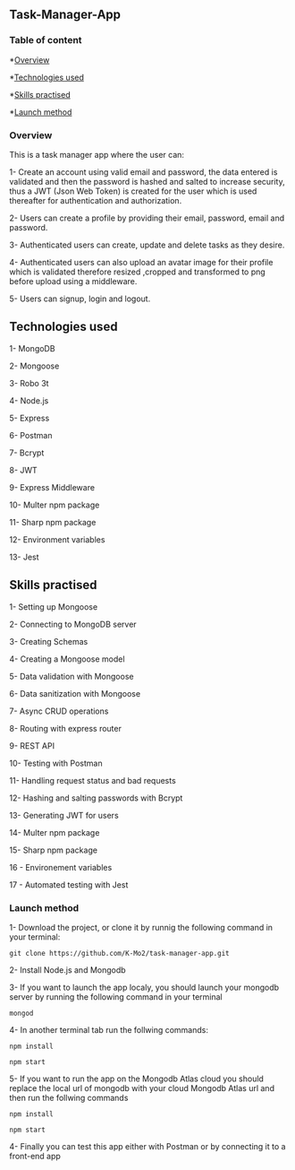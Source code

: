 ## Task-Manager-App

### Table of content

\*[Overview](#overview)

\*[Technologies used](#technologies-used)

\*[Skills practised](#skills-practised)

\*[Launch method](#launch-method)

### Overview

This is a task manager app where the user can:

1- Create an account using valid email and password, the data entered is validated and then the password is hashed and salted to increase security, thus a JWT (Json Web Token) is created for the user which is used thereafter for authentication and authorization.

2- Users can create a profile by providing their email, password, email and password.

3- Authenticated users can create, update and delete tasks as they desire.

4- Authenticated users can also upload an avatar image for their profile which is validated therefore resized ,cropped and transformed to png before upload using a middleware.

5- Users can signup, login and logout.

## Technologies used

1- MongoDB

2- Mongoose

3- Robo 3t

4- Node.js

5- Express

6- Postman

7- Bcrypt

8- JWT

9- Express Middleware

10- Multer npm package

11- Sharp npm package

12- Environment variables

13- Jest

## Skills practised

1- Setting up Mongoose

2- Connecting to MongoDB server

3- Creating Schemas

4- Creating a Mongoose model

5- Data validation with Mongoose

6- Data sanitization with Mongoose

7- Async CRUD operations

8- Routing with express router

9- REST API

10- Testing with Postman

11- Handling request status and bad requests

12- Hashing and salting passwords with Bcrypt

13- Generating JWT for users

14- Multer npm package

15- Sharp npm package

16 - Environement variables

17 - Automated testing with Jest

### Launch method

1- Download the project, or clone it by runnig the following command in your terminal:

```
git clone https://github.com/K-Mo2/task-manager-app.git
```

2- Install Node.js and Mongodb

3- If you want to launch the app localy, you should launch your mongodb server by running the following command in your terminal

```
mongod
```

4- In another terminal tab run the follwing commands:

```
npm install

npm start
```

5- If you want to run the app on the Mongodb Atlas cloud you should replace the local url of mongodb with your cloud Mongodb Atlas url and then run the follwing commands

```
npm install

npm start
```

4- Finally you can test this app either with Postman or by connecting it to a front-end app
